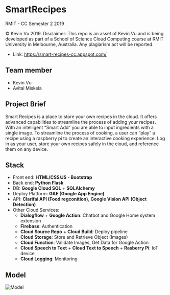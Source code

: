 # SmartRecipes

RMIT - CC Semester 2 2019

© Kevin Vu 2019. Disclaimer: This repo is an asset of Kevin Vu and is being developed as part of a School of Science Cloud Computing course at RMIT University in Melbourne, Australia. Any plagiarism act will be reported.

- Link: https://smart-recipes-cc.appspot.com/ 

## Team member
- Kevin Vu
- Avital Miskela

## Project Brief
Smart Recipes is a place to store your own recipes in the cloud. It offers advanced capabilities to streamline the process of adding your recipes. With an intelligent “Smart Add” you are able to input ingredients with a single image. To streamline the process of cooking, a user can “play” a recipe using a raspberry pi to create an interactive cooking experience. Log in as your user, store your own recipes safely in the cloud, and reference them on any device. 

## Stack
- Front end: **HTML/CSS/JS - Bootstrap**
- Back end: **Python Flask**
- DB: **Google Cloud SQL** + **SQLAlchemy**
- Deploy Platform: **GAE (Google App Engine)**
- API: **Clarifai API (Food regconition)**, **Google Vision API (Object Detection)**
- Other Cloud Services:
  - **Dialogflow** + **Google Action**: Chatbot and Google Home system extension
  - **Firebase**: Authentication
  - **Cloud Source Repo** + **Cloud Build**: Deploy pipeline
  - **Cloud Storage**: Store and Retrieve Object (Images)
  - **Cloud Function**: Validate Images, Get Data for Google Action
  - **Cloud Speech to Text** + **Cloud Text to Speech** + **Rasberry Pi**: IoT device
  - **Cloud Logging**: Monitoring
  
## Model
![Model](https://user-images.githubusercontent.com/43775190/67828512-c8a40700-fb27-11e9-81ea-b921239dc3df.png)
